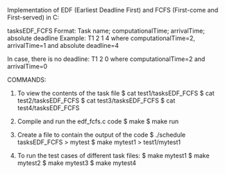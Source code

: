 Implementation of EDF (Earliest Deadline First) and FCFS (First-come and First-served) in C:

tasksEDF_FCFS Format:
Task name; computationalTime; arrivalTime; absolute deadline
Example:
T1 2 1 4
where computationalTime=2, arrivalTime=1 and absolute deadline=4

In case, there is no deadline:
T1 2 0
where computationalTime=2 and arrivalTime=0

COMMANDS:
1. To view the contents of the task file
$ cat test1/tasksEDF_FCFS
$ cat test2/tasksEDF_FCFS
$ cat test3/tasksEDF_FCFS
$ cat test4/tasksEDF_FCFS

2. Compile and run the edf_fcfs.c code
$ make
$ make run

3. Create a file to contain the output of the code
$ ./schedule tasksEDF_FCFS > mytest
$ make mytest1 > test1/mytest1

4. To run the test cases of different task files:
$ make mytest1
$ make mytest2
$ make mytest3
$ make mytest4